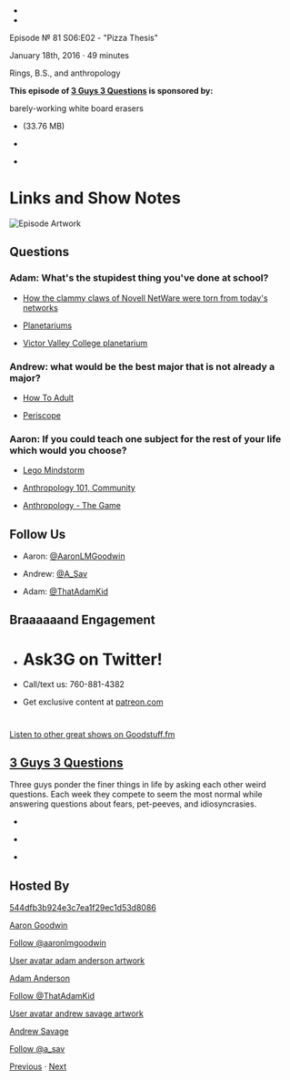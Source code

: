 -

-

Episode № 81 S06:E02 - "Pizza Thesis"

January 18th, 2016 · 49 minutes

Rings, B.S., and anthropology

**This episode of [3 Guys 3 Questions](/3g3q) is sponsored by:**

barely-working white board erasers

- [](http://podcasts-1.feedpress.co/13789/3G3Q%20-%20S06E02.mp3)(33.76 MB)

- [](http://twitter.com/intent/tweet?text=3%20Guys%203%20Questions%20%E2%84%96%2081%20on%20@goodstuff_fm%20-%20http://goodstuff.fm/3g3q/81)

- [](http://www.facebook.com/sharer/sharer.php?u=http://goodstuff.fm/3g3q/81)

# Links and Show Notes

![Episode Artwork](http://l.gdwn.co/7GsR.jpg)

## Questions

### Adam: What's the stupidest thing you've done at school?

- [How the clammy claws of Novell NetWare were torn from today's networks](http://www.theregister.co.uk/2013/07/16/netware_4_anniversary/)

- [Planetariums](https://en.wikipedia.org/wiki/Planetarium)

- [Victor Valley College planetarium](http://www.vvc.edu/offices/planetarium/)

### Andrew: what would be the best major that is not already a major?

- [How To Adult](https://www.youtube.com/user/learnhowtoadult)

- [Periscope](https://www.periscope.tv/)

### Aaron: If you could teach one subject for the rest of your life which would you choose?

- [Lego Mindstorm](http://mindstorms.lego.com/)

- [Anthropology 101, Community](http://www.imdb.com/title/tt1640852/)

- [Anthropology - The Game](http://3g3q.co/anthropology)

## Follow Us

- Aaron: [@AaronLMGoodwin](http://twitter.com/aaronlmgoodwin)

- Andrew: [@A_Sav](http://twitter.com/a_sav)

- Adam: [@ThatAdamKid](http://twitter.com/thatadamkid)

## Braaaaaand Engagement

- # Ask3G on Twitter!

- Call/text us: 760-881-4382

- Get exclusive content at [patreon.com](http://www.patreon.com/3g3q)

#

[Listen to other great shows on Goodstuff.fm](http://www.goodstuff.fm)

## [3 Guys 3 Questions](/3g3q)

Three guys ponder the finer things in life by asking each other weird questions. Each week they compete to seem the most normal while answering questions about fears, pet-peeves, and idiosyncrasies.

- [](https://itunes.apple.com/us/podcast/3-guys-3-questions/id914129482)

- [](http://feed.3g3q.co/)

- [](mailto:3guys3questions@gmail.com?cc=sponsorship%40goodstuff.fm&subject=%5BGoodStuff%20FM%5D%20Sponsorship%20Inquiry%20for%203%20Guys%203%20Questions)

## Hosted By

[544dfb3b924e3c7ea1f29ec1d53d8086](/people/aaron-goodwin)[](http://gravatar.com/avatar/544dfb3b924e3c7ea1f29ec1d53d8086.png?s=300&r=pg)

[Aaron Goodwin](/people/aaron-goodwin)

[Follow @aaronlmgoodwin](https://twitter.com/aaronlmgoodwin)

[User avatar adam anderson artwork](/people/adam-anderson)[](https://goodstuffs3.s3.amazonaws.com/uploads/user/avatar/89/user_avatar_adam-anderson_artwork.png)

[Adam Anderson](/people/adam-anderson)

[Follow @ThatAdamKid](https://twitter.com/ThatAdamKid)

[User avatar andrew savage artwork](/people/andrew-savage)[](https://goodstuffs3.s3.amazonaws.com/uploads/user/avatar/95/user_avatar_andrew-savage_artwork.png)

[Andrew Savage](/people/andrew-savage)

[Follow @a_sav](https://twitter.com/a_sav)

[Previous](/3g3q/80) · [Next](/3g3q/82)
